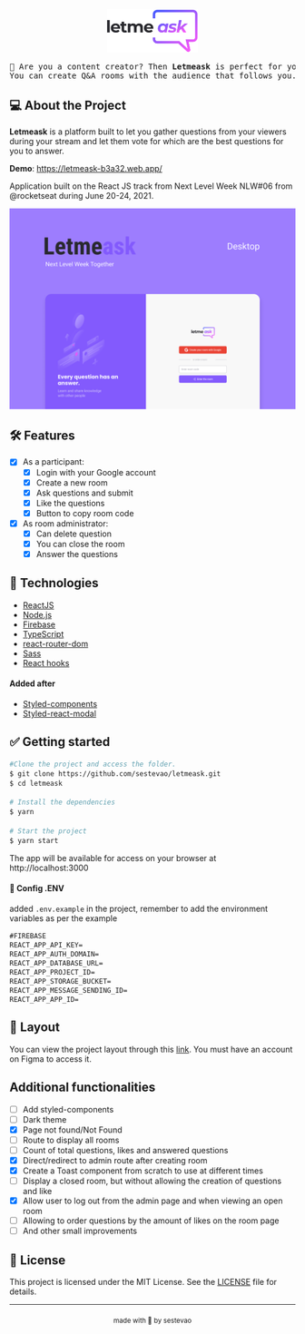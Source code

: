 <div align="center">
  <img alt="Letmeask" src=".github/logo.svg" width="160px">
  <pre>💭 Are you a content creator? Then <b>Letmeask</b> is perfect for you! <br>You can create Q&A rooms with the audience that follows you. 💭</pre>
</div>

## 💻 About the Project

**Letmeask** is a platform built to let you gather questions from your viewers during your stream and let them vote for which are the best questions for you to answer.

**Demo**: https://letmeask-b3a32.web.app/

Application built on the React JS track from Next Level Week NLW#06 from @rocketseat during June 20-24, 2021.

<div align="center"><img alt="Letmeask" title="Letmeask" src=".github/Letmeask.png" /></div>

## 🛠️ Features

- [x] As a participant:
  - [x] Login with your Google account
  - [x] Create a new room
  - [x] Ask questions and submit
  - [x] Like the questions
  - [x] Button to copy room code
- [x] As room administrator:
  - [x] Can delete question
  - [x] You can close the room
  - [x] Answer the questions

## 🧪 Technologies

- [ReactJS](https://reactjs.org)
- [Node.js](https://nodejs.org/en/docs/guides/getting-started-guide/)
- [Firebase](https://firebase.google.com/)
- [TypeScript](https://www.typescriptlang.org/)
- [react-router-dom](https://reactrouter.com/web/guides/quick-start)
- [Sass](https://sass-lang.com/documentation)
- [React hooks](https://reactjs.org/docs/hooks-intro.html)

#### Added after

- [Styled-components](https://styled-components.com/docs/basics#installation)
- [Styled-react-modal](https://github.com/AlexanderRichey/styled-react-modal)

## ✅ Getting started

```bash
#Clone the project and access the folder.
$ git clone https://github.com/sestevao/letmeask.git
$ cd letmeask

# Install the dependencies
$ yarn

# Start the project
$ yarn start
```

The app will be available for access on your browser at http://localhost:3000

#### 📁 Config .ENV

added `.env.example` in the project, remember to add the environment variables as per the example

```
#FIREBASE
REACT_APP_API_KEY=
REACT_APP_AUTH_DOMAIN=
REACT_APP_DATABASE_URL=
REACT_APP_PROJECT_ID=
REACT_APP_STORAGE_BUCKET=
REACT_APP_MESSAGE_SENDING_ID=
REACT_APP_APP_ID=
```

## 🎨 Layout

You can view the project layout through this [link](https://www.figma.com/file/u0BQK8rCf2KgzcukdRRCWh/Letmeask/duplicate). You must have an account on Figma to access it.

## Additional functionalities

- [ ] Add styled-components
- [ ] Dark theme
- [x] Page not found/Not Found
- [ ] Route to display all rooms
- [ ] Count of total questions, likes and answered questions
- [x] Direct/redirect to admin route after creating room
- [x] Create a Toast component from scratch to use at different times
- [ ] Display a closed room, but without allowing the creation of questions and like
- [x] Allow user to log out from the admin page and when viewing an open room
- [ ] Allowing to order questions by the amount of likes on the room page
- [ ] And other small improvements

## 📝 License

This project is licensed under the MIT License. See the [LICENSE](LICENSE.md) file for details.

---

<p align="center"><sub>made with 💜 by sestevao</sub></p>
